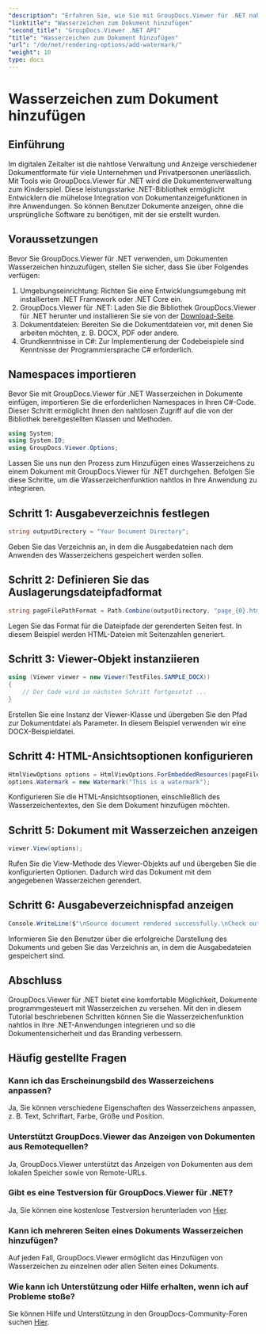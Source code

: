 ```yaml
---
"description": "Erfahren Sie, wie Sie mit GroupDocs.Viewer für .NET nahtlos Wasserzeichen zu Dokumenten hinzufügen. Verbessern Sie die Dokumentensicherheit und das Branding mit diesem leicht verständlichen Tutorial."
"linktitle": "Wasserzeichen zum Dokument hinzufügen"
"second_title": "GroupDocs.Viewer .NET API"
"title": "Wasserzeichen zum Dokument hinzufügen"
"url": "/de/net/rendering-options/add-watermark/"
"weight": 10
type: docs
---
```

# Wasserzeichen zum Dokument hinzufügen

## Einführung
Im digitalen Zeitalter ist die nahtlose Verwaltung und Anzeige verschiedener Dokumentformate für viele Unternehmen und Privatpersonen unerlässlich. Mit Tools wie GroupDocs.Viewer für .NET wird die Dokumentenverwaltung zum Kinderspiel. Diese leistungsstarke .NET-Bibliothek ermöglicht Entwicklern die mühelose Integration von Dokumentanzeigefunktionen in ihre Anwendungen. So können Benutzer Dokumente anzeigen, ohne die ursprüngliche Software zu benötigen, mit der sie erstellt wurden.
## Voraussetzungen
Bevor Sie GroupDocs.Viewer für .NET verwenden, um Dokumenten Wasserzeichen hinzuzufügen, stellen Sie sicher, dass Sie über Folgendes verfügen:
1. Umgebungseinrichtung: Richten Sie eine Entwicklungsumgebung mit installiertem .NET Framework oder .NET Core ein.
2. GroupDocs.Viewer für .NET: Laden Sie die Bibliothek GroupDocs.Viewer für .NET herunter und installieren Sie sie von der [Download-Seite](https://releases.groupdocs.com/viewer/net/).
3. Dokumentdateien: Bereiten Sie die Dokumentdateien vor, mit denen Sie arbeiten möchten, z. B. DOCX, PDF oder andere.
4. Grundkenntnisse in C#: Zur Implementierung der Codebeispiele sind Kenntnisse der Programmiersprache C# erforderlich.

## Namespaces importieren
Bevor Sie mit GroupDocs.Viewer für .NET Wasserzeichen in Dokumente einfügen, importieren Sie die erforderlichen Namespaces in Ihren C#-Code. Dieser Schritt ermöglicht Ihnen den nahtlosen Zugriff auf die von der Bibliothek bereitgestellten Klassen und Methoden.

```csharp
using System;
using System.IO;
using GroupDocs.Viewer.Options;
```

Lassen Sie uns nun den Prozess zum Hinzufügen eines Wasserzeichens zu einem Dokument mit GroupDocs.Viewer für .NET durchgehen. Befolgen Sie diese Schritte, um die Wasserzeichenfunktion nahtlos in Ihre Anwendung zu integrieren.
## Schritt 1: Ausgabeverzeichnis festlegen
```csharp
string outputDirectory = "Your Document Directory";
```
Geben Sie das Verzeichnis an, in dem die Ausgabedateien nach dem Anwenden des Wasserzeichens gespeichert werden sollen.
## Schritt 2: Definieren Sie das Auslagerungsdateipfadformat
```csharp
string pageFilePathFormat = Path.Combine(outputDirectory, "page_{0}.html");
```
Legen Sie das Format für die Dateipfade der gerenderten Seiten fest. In diesem Beispiel werden HTML-Dateien mit Seitenzahlen generiert.
## Schritt 3: Viewer-Objekt instanziieren
```csharp
using (Viewer viewer = new Viewer(TestFiles.SAMPLE_DOCX))
{
    // Der Code wird im nächsten Schritt fortgesetzt ...
}
```
Erstellen Sie eine Instanz der Viewer-Klasse und übergeben Sie den Pfad zur Dokumentdatei als Parameter. In diesem Beispiel verwenden wir eine DOCX-Beispieldatei.
## Schritt 4: HTML-Ansichtsoptionen konfigurieren
```csharp
HtmlViewOptions options = HtmlViewOptions.ForEmbeddedResources(pageFilePathFormat);
options.Watermark = new Watermark("This is a watermark");
```
Konfigurieren Sie die HTML-Ansichtsoptionen, einschließlich des Wasserzeichentextes, den Sie dem Dokument hinzufügen möchten.
## Schritt 5: Dokument mit Wasserzeichen anzeigen
```csharp
viewer.View(options);
```
Rufen Sie die View-Methode des Viewer-Objekts auf und übergeben Sie die konfigurierten Optionen. Dadurch wird das Dokument mit dem angegebenen Wasserzeichen gerendert.
## Schritt 6: Ausgabeverzeichnispfad anzeigen
```csharp
Console.WriteLine($"\nSource document rendered successfully.\nCheck output in {outputDirectory}.");
```
Informieren Sie den Benutzer über die erfolgreiche Darstellung des Dokuments und geben Sie das Verzeichnis an, in dem die Ausgabedateien gespeichert sind.

## Abschluss
GroupDocs.Viewer für .NET bietet eine komfortable Möglichkeit, Dokumente programmgesteuert mit Wasserzeichen zu versehen. Mit den in diesem Tutorial beschriebenen Schritten können Sie die Wasserzeichenfunktion nahtlos in Ihre .NET-Anwendungen integrieren und so die Dokumentensicherheit und das Branding verbessern.
## Häufig gestellte Fragen
### Kann ich das Erscheinungsbild des Wasserzeichens anpassen?
Ja, Sie können verschiedene Eigenschaften des Wasserzeichens anpassen, z. B. Text, Schriftart, Farbe, Größe und Position.
### Unterstützt GroupDocs.Viewer das Anzeigen von Dokumenten aus Remotequellen?
Ja, GroupDocs.Viewer unterstützt das Anzeigen von Dokumenten aus dem lokalen Speicher sowie von Remote-URLs.
### Gibt es eine Testversion für GroupDocs.Viewer für .NET?
Ja, Sie können eine kostenlose Testversion herunterladen von [Hier](https://releases.groupdocs.com/).
### Kann ich mehreren Seiten eines Dokuments Wasserzeichen hinzufügen?
Auf jeden Fall, GroupDocs.Viewer ermöglicht das Hinzufügen von Wasserzeichen zu einzelnen oder allen Seiten eines Dokuments.
### Wie kann ich Unterstützung oder Hilfe erhalten, wenn ich auf Probleme stoße?
Sie können Hilfe und Unterstützung in den GroupDocs-Community-Foren suchen [Hier](https://forum.groupdocs.com/c/viewer/9).